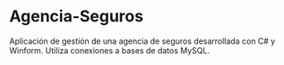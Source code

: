 # Agencia-Seguros
Aplicación de gestión de una agencia de seguros desarrollada con C# y Winform.
Utiliza conexiones a bases de datos MySQL.
